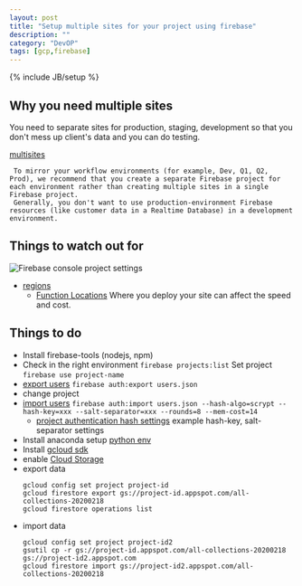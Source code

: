 ```yaml
---
layout: post
title: "Setup multiple sites for your project using firebase"
description: ""
category: "DevOP"
tags: [gcp,firebase]
---
```

{% include JB/setup %}

## Why you need multiple sites 

You need to separate sites for production, staging, development so that you don't mess up client's data and you can do testing.

[multisites](https://firebase.google.com/docs/hosting/multisites)
```
 To mirror your workflow environments (for example, Dev, Q1, Q2, Prod), we recommend that you create a separate Firebase project for each environment rather than creating multiple sites in a single Firebase project. 
 Generally, you don't want to use production-environment Firebase resources (like customer data in a Realtime Database) in a development environment.
```
 
## Things to watch out for 

![Firebase console project settings]({{site.url}}/assets/Project-Settings-Firebaseconsole.png)  
- [regions](https://cloud.google.com/compute/docs/regions-zones/?hl=en#locations) 
  - [Function Locations](https://cloud.google.com/functions/docs/locations) Where you deploy your site can affect the speed and cost.
  
## Things to do 

- Install firebase-tools (nodejs, npm)
- Check in the right environment `firebase projects:list` Set project `firebase use project-name`
- [export users](https://firebase.google.com/docs/cli/auth) `firebase auth:export users.json`
- change project 
- [import users](https://github.com/firebase/firebase-tools/issues/253) `firebase auth:import users.json --hash-algo=scrypt --hash-key=xxx --salt-separator=xxx --rounds=8 --mem-cost=14` 
  - [project authentication hash settings]({{site.url}}/assets/project-authentication-hash.png) example hash-key, salt-separator settings 
- Install anaconda setup [python env](https://conda.io/projects/conda/en/latest/user-guide/getting-started.html#managing-python) 
- Install [gcloud sdk](https://cloud.google.com/sdk/install) 
- enable [Cloud Storage](https://cloud.google.com/storage)
- export data 
  ```
  gcloud config set project project-id
  gcloud firestore export gs://project-id.appspot.com/all-collections-20200218
  gcloud firestore operations list 
  ```
- import data 
  ```
  gcloud config set project project-id2 
  gsutil cp -r gs://project-id.appspot.com/all-collections-20200218 gs://project-id2.appspot.com 
  gcloud firestore import gs://project-id2.appspot.com/all-collections-20200218
  ```
  
  